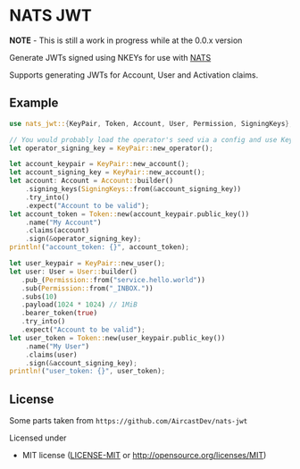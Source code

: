 # NATS JWT

**NOTE** - This is still a work in progress while at the 0.0.x version

<!-- cargo-sync-readme start -->

Generate JWTs signed using NKEYs for use with [NATS](https://nats.io)

Supports generating JWTs for Account, User and Activation claims.

## Example

```rust
use nats_jwt::{KeyPair, Token, Account, User, Permission, SigningKeys};

// You would probably load the operator's seed via a config and use KeyPair::from_seed
let operator_signing_key = KeyPair::new_operator();

let account_keypair = KeyPair::new_account();
let account_signing_key = KeyPair::new_account();
let account: Account = Account::builder()
    .signing_keys(SigningKeys::from(&account_signing_key))
    .try_into()
    .expect("Account to be valid");
let account_token = Token::new(account_keypair.public_key())
    .name("My Account")
    .claims(account)
    .sign(&operator_signing_key);
println!("account_token: {}", account_token);

let user_keypair = KeyPair::new_user();
let user: User = User::builder()
   .pub_(Permission::from("service.hello.world"))
   .sub(Permission::from("_INBOX."))
   .subs(10)
   .payload(1024 * 1024) // 1MiB
   .bearer_token(true)
   .try_into()
   .expect("Account to be valid");
let user_token = Token::new(user_keypair.public_key())
    .name("My User")
    .claims(user)
    .sign(&account_signing_key);
println!("user_token: {}", user_token);
```

## License

Some parts taken from `https://github.com/AircastDev/nats-jwt`

Licensed under

- MIT license
  ([LICENSE-MIT](LICENSE-MIT) or <http://opensource.org/licenses/MIT>)


<!-- cargo-sync-readme end -->